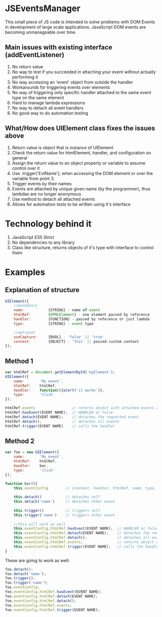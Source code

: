 # JSEventsManager
This small piece of JS code is intended to solve problems with DOM Events in development of large scale applications.
JavaScript DOM events are becoming unmanageable over time.

## Main issues with existing interface (addEventListener)

1. No return value
2. No way to test if you succeeded in attaching your event without actually performing it
3. No way accessing an 'event' object from outside the handler
4. Workarounds for triggering events over elements
5. No way of triggering only specific handler attached to the same event type on the same element
6. Hard to manage lambda expressions
7. No way to detach all event handlers
8. No good way to do automation testing


## What/How does UIElement class fixes the issues above

1. Return value is object that is instance of UIElement
2. Check the return value for htmlElement, handler, and configuration on general
3. Assign the return value to an object property or variable to assume control over it
4. Use .trigger('EvtName'); when accessing the DOM element or over the variable from point 3.
5. Trigger events by their names
6. Events are attached by unique given name (by the programmer), thus lambdas are no longer anonymous
7. Use method to detach all attached events
8. Allows for automation tests to be written using it's interface



# Technology behind it

1. JavaScript ES5 Strict
2. No dependencies to any library
3. Class like structure, returns objects of it's type with interface to control them



# Examples

## Explanation of structure
```javascript
UIElement({
	//mandatory
	name:			{STRING} - name of event
	htmlRef:		{HTMLElement} - one element passed by reference
	handler:		{FUNCTION} - passed by reference or just lambda
	type:			{STRING} - event type

	//optional
	useCapture:		{BOOL} - 'false' || 'true'
	context:		{OBJECT} - 'this' || passed custom context
});
```

## Method 1
```javascript
var htmlRef = document.getElementById('myElement');
UIElement({
	name:		'My event',
	htmlRef:	htmlRef,
	handler:	function(){alert('it works')},
	type:		'click'
});

htmlRef.events                 // returns object with attached events as properties
htmlRef.hasEvent(EVENT NAME);  // HANDLER or false
htmlRef.detach(EVENT NAME);    // detaches the requested event
htmlRef.detach();              // detaches all events
htmlRef.trigger(EVENT NAME)    // calls the handler
```

## Method 2
```javascript
var foo = new UIElement({
	name:		'My event',
	htmlRef:	htmlRef,
	handler:	bar,
	type:		'click'
});

function bar(){
	this.eventConfig		// {context, handler, htmlRef, name, type, useCapture}
	
	this.detach()			// detaches self
	this.detach('name')		// detaches other event
	
	this.trigger()			// triggers self
	this.trigger('name')	// triggers other event
	
	//this will work as well
	this.eventConfig.htmlRef.hasEvent(EVENT NAME);  // HANDLER or false
	this.eventConfig.htmlRef.detach(EVENT NAME);    // detaches the requested event
	this.eventConfig.htmlRef.detach();              // detaches all events
	this.eventConfig.htmlRef.events;                // returns object with attached events as properties
	this.eventConfig.htmlRef.trigger(EVENT NAME);   // calls the handler
}
```

These are going to work as well:
```javascript
foo.detach();
foo.detach('name');
foo.trigger();
foo.trigger('name');
foo.eventConfig;
foo.eventConfig.htmlRef.hasEvent(EVENT NAME);
foo.eventConfig.htmlRef.detach(EVENT NAME);
foo.eventConfig.htmlRef.detach();
foo.eventConfig.htmlRef.events;
foo.eventConfig.htmlRef.trigger(EVENT NAME);
```